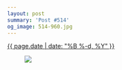 ```yaml
---
layout: post
summary: 'Post #514'
og_image: 514-960.jpg
---
```


<div class="post">
 <time>
  <a href="/514">
   {{ page.date | date: "%B %-d, %Y" }}
  </a>
 </time>
 <a href="/514">
  <figure data-taken="8/13/2016">
   <img sizes="(min-width: 700px) 50vw, calc(100vw - 2rem)" src="{{ site.assets_url }}/514-480.jpg" srcset="{{ site.assets_url }}/514-240.jpg 240w, {{ site.assets_url }}/514-480.jpg 480w, {{ site.assets_url }}/514-720.jpg 720w, {{ site.assets_url }}/514-960.jpg 960w"/>
  </figure>
 </a>
</div>
